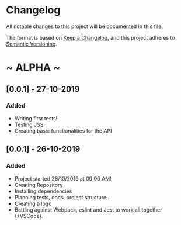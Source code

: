 # Changelog
All notable changes to this project will be documented in this file.

The format is based on [Keep a Changelog](https://keepachangelog.com/en/1.0.0/),
and this project adheres to [Semantic Versioning](https://semver.org/spec/v2.0.0.html).

# ~ ALPHA ~

## [0.0.1] - 27-10-2019
### Added

- Writing first tests!
- Testing JSS
- Creating basic functionalities for the API 

## [0.0.1] - 26-10-2019
### Added

- Project started 26/10/2019 at 09:00 AM! 
- Creating Repository
- Installing dependencies
- Planning tests, docs, project structure...
- Creating a logo
- Battling against Webpack, eslint and Jest to work all together (+VSCode).